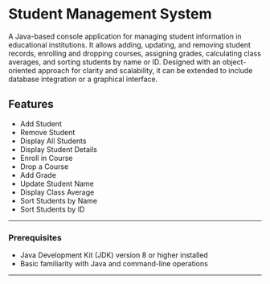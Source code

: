 # Student Management System

A Java-based console application for managing student information in educational institutions. It allows adding, updating, and removing student records, enrolling and dropping courses, assigning grades, calculating class averages, and sorting students by name or ID. Designed with an object-oriented approach for clarity and scalability, it can be extended to include database integration or a graphical interface.
 
##  Features

- Add Student  
- Remove Student  
- Display All Students  
- Display Student Details  
- Enroll in Course  
- Drop a Course  
- Add Grade  
- Update Student Name  
- Display Class Average  
- Sort Students by Name  
- Sort Students by ID   
---

### Prerequisites

- Java Development Kit (JDK) version 8 or higher installed  
- Basic familiarity with Java and command-line operations

---
